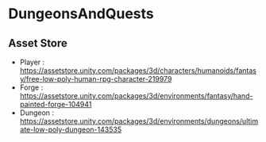 # DungeonsAndQuests

## Asset Store
- Player : https://assetstore.unity.com/packages/3d/characters/humanoids/fantasy/free-low-poly-human-rpg-character-219979
- Forge : https://assetstore.unity.com/packages/3d/environments/fantasy/hand-painted-forge-104941
- Dungeon : https://assetstore.unity.com/packages/3d/environments/dungeons/ultimate-low-poly-dungeon-143535
